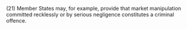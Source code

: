 (21) Member States may, for example, provide that market manipulation committed recklessly or by serious negligence constitutes a criminal offence.